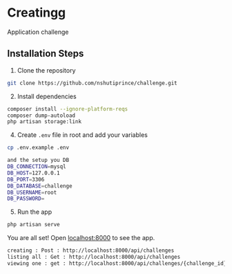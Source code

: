 # Creatingg
Application challenge

## Installation Steps

1. Clone the repository

```bash
git clone https://github.com/nshutiprince/challenge.git
```

2. Install dependencies

```bash
composer install --ignore-platform-reqs
composer dump-autoload
php artisan storage:link
```

4. Create `.env` file in root and add your variables

```bash
cp .env.example .env

and the setup you DB
DB_CONNECTION=mysql
DB_HOST=127.0.0.1
DB_PORT=3306
DB_DATABASE=challenge
DB_USERNAME=root
DB_PASSWORD=
```

5. Run the app

```bash
php artisan serve
```

You are all set! Open [localhost:8000](http://localhost:8000/) to see the app.

```bash
creating : Post : http://localhost:8000/api/challenges
listing all : Get : http://localhost:8000/api/challenges
viewing one : get : http://localhost:8000/api/challenges/{challenge_id}
```
